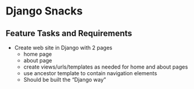 ﻿# Django Snacks
## Feature Tasks and Requirements
* Create web site in Django with 2 pages
  * home page
  * about page
  * create views/urls/templates as needed for home and about pages
  * use ancestor template to contain navigation elements
  * Should be built the “Django way” 
